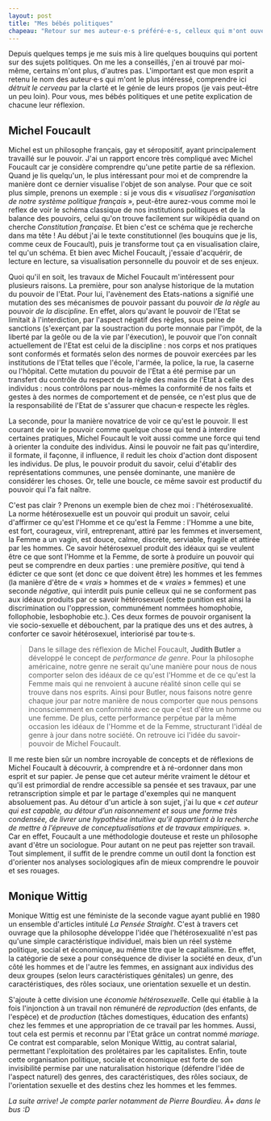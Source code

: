 ```yaml
---
layout: post
title: "Mes bébés politiques"
chapeau: "Retour sur mes auteur·e·s préféré·e·s, celleux qui m'ont ouvert les yeux et qui me permettent de mieux comprendre les rouages du pouvoir pour mieux les combattre."
---
```

Depuis quelques temps je me suis mis à lire quelques bouquins qui portent sur des sujets politiques. On me les a conseillés, j'en ai trouvé par moi-même, certains m'ont plus, d'autres pas. L'important est que mon esprit a retenu le nom des auteur·e·s qui m'ont le plus intéressé, comprendre ici *détruit le cerveau* par la clarté et le génie de leurs propos (je vais peut-être un peu loin). Pour vous, mes bébés politiques et une petite explication de chacune leur réflexion.

## Michel Foucault

Michel est un philosophe français, gay et séropositif, ayant principalement travaillé sur le pouvoir. J'ai un rapport encore très compliqué avec Michel Foucault car je considère comprendre qu'une petite partie de sa réflexion. Quand je lis quelqu'un, le plus intéressant pour moi et de comprendre la manière dont ce dernier visualise l'objet de son analyse. Pour que ce soit plus simple, prenons un exemple : si je vous dis « *visualisez l'organisation de notre système politique français* », peut-être aurez-vous comme moi le reflex de voir le schéma classique de nos institutions politiques et de la balance des pouvoirs, celui qu'on trouve facilement sur wikipédia quand on cherche *Constitution française*. Et bien c'est ce schéma que je recherche dans ma tête ! Au début j'ai le texte constitutionnel (les bouquins que je lis, comme ceux de Foucault), puis je transforme tout ça en visualisation claire, tel qu'un schéma. Et bien avec Michel Foucault, j'essaie d'acquérir, de lecture en lecture, sa visualisation personnelle du pouvoir et de ses enjeux.

Quoi qu'il en soit, les travaux de Michel Foucault m'intéressent pour plusieurs raisons. La première, pour son analyse historique de la mutation du pouvoir de l'Etat. Pour lui, l'avènement des Etats-nations a signifié une mutation des ses mécanismes de pouvoir passant du pouvoir *de la règle* au pouvoir *de la discipline*. En effet, alors qu'avant le pouvoir de l'Etat se limitait à l'interdiction, par l'aspect négatif des règles, sous peine de sanctions (s'exerçant par la soustraction du porte monnaie par l'impôt, de la liberté par la geôle ou de la vie par l'éxecution), le pouvoir que l'on connaît actuellement de l'Etat est celui de la discipline : nos corps et nos pratiques sont conformés et formatés selon des normes de pouvoir exercées par les institutions de l'Etat telles que l'école, l'armée, la police, la rue, la caserne ou l'hôpital. Cette mutation du pouvoir de l'Etat a été permise par un transfert du contrôle du respect de la règle des mains de l'Etat à celle des individus : nous contrôlons par nous-mêmes la conformité de nos faits et gestes à des normes de comportement et de pensée, ce n'est plus que de la responsabilité de l'Etat de s'assurer que chacun·e respecte les règles.

La seconde, pour la manière novatrice de voir ce qu'est le pouvoir. Il est courant de voir le pouvoir comme quelque chose qui tend à interdire certaines pratiques, Michel Foucault le voit aussi comme une force qui tend à orienter la conduite des individus. Ainsi le pouvoir ne fait pas qu'interdire, il formate, il façonne, il influence, il reduit les choix d'action dont disposent les individus. De plus, le pouvoir produit du savoir, celui d'établir des représentations communes, une pensée dominante, une manière de considérer les choses. Or, telle une boucle, ce même savoir est productif du pouvoir qui l'a fait naître.

C'est pas clair ? Prenons un exemple bien de chez moi : l'hétérosexualité. La norme hétérosexuelle est un pouvoir qui produit un savoir, celui d'affirmer ce qu'est l'Homme et ce qu'est la Femme : l'Homme a une bite, est fort, courageux, viril, entreprenant, attiré par les femmes et inversement, la Femme a un vagin, est douce, calme, discrète, serviable, fragile et attirée par les hommes. Ce savoir hétérosexuel produit des idéaux qui se veulent être ce que sont l'Homme et la Femme, de sorte à produire un pouvoir qui peut se comprendre en deux parties : une première *positive*, qui tend à édicter ce que sont (et donc ce que doivent être) les hommes et les femmes (la manière d'être de « *vrais* » hommes et de « *vraies* » femmes) et une seconde *négative*, qui interdit puis punie celleux qui ne se conforment pas aux idéaux produits par ce savoir hétérosexuel (cette punition est ainsi la discrimination ou l'oppression, communément nommées homophobie, follophobie, lesbophobie etc.). Ces deux formes de pouvoir organisent la vie socio-sexuelle et débouchent, par la pratique des uns et des autres, à conforter ce savoir hétérosexuel, interiorisé par tou·te·s.

> Dans le sillage des réflexion de Michel Foucault, **Judith Butler** a développé le concept de *performance de genre*. Pour la philosophe américaine, notre genre ne serait qu'une manière pour nous de nous comporter selon des idéaux de ce qu'est l'Homme et de ce qu'est la Femme mais qui ne renvoient à aucune réalité sinon celle qui se trouve dans nos esprits. Ainsi pour Butler, nous faisons notre genre chaque jour par notre manière de nous comporter que nous pensons inconsciemment en conformité avec ce que c'est d'être un homme ou une femme. De plus, cette performance perpétue par la même occasion les idéaux de l'Homme et de la Femme, structurant l'idéal de genre à jour dans notre société. On retrouve ici l'idée du savoir-pouvoir de Michel Foucault.

Il me reste bien sûr un nombre incroyable de concepts et de réflexions de Michel Foucault à découvrir, à comprendre et à ré-ordonner dans mon esprit et sur papier. Je pense que cet auteur mérite vraiment le détour et qu'il est primordial de rendre accessible sa pensée et ses travaux, par une retranscription simple et par le partage d'exemples qui ne manquent absoluement pas. Au détour d'un article à son sujet, j'ai lu que « *cet auteur qui est capable, au détour d’un raisonnement et sous une forme très condensée, de livrer une hypothèse intuitive qu’il appartient à la recherche de mettre à l’épreuve de conceptualisations et de travaux empiriques.* ». Car en effet, Foucault a une méthodologie douteuse et reste un philosophe avant d'être un sociologue. Pour autant on ne peut pas rejetter son travail. Tout simplement, il suffit de le prendre comme un outil dont la fonction est d'orienter nos analyses sociologiques afin de mieux comprendre le pouvoir et ses rouages.

## Monique Wittig

Monique Wittig est une féministe de la seconde vague ayant publié en 1980 un ensemble d'articles intitulé *La Pensée Straight*. C'est à travers cet ouvrage que la philosophe développe l'idée que l'hétérosexualité n'est pas qu'une simple caractéristique individuel, mais bien un réel système politique, social et économique, au même titre que le capitalisme. En effet, la catégorie de sexe a pour conséquence de diviser la société en deux, d'un côté les hommes et de l'autre les femmes, en assignant aux individus des deux groupes (selon leurs caractéristiques génitales) un genre, des caractéristiques, des rôles sociaux, une orientation sexuelle et un destin.

S'ajoute à cette division une *économie hétérosexuelle*. Celle qui établie à la fois l'injonction à un travail non rémunéré de *reproduction* (des enfants, de l'espèce) et de *production* (tâches domestiques, éducation des enfants) chez les femmes et une appropriation de ce travail par les hommes. Aussi, tout cela est permis et reconnu par l'Etat grâce un contrat nommé *mariage*. Ce contrat est comparable, selon Monique Wittig, au contrat salarial, permettant l'exploitation des prolétaires par les capitalistes. Enfin, toute cette organisation politique, sociale et économique est forte de son invisibilité permise par une naturalisation historique (défendre l'idée de l'aspect naturel) des genres, des caractéristiques, des rôles sociaux, de l'orientation sexuelle et des destins chez les hommes et les femmes.

*La suite arrive! Je compte parler notamment de Pierre Bourdieu. À+ dans le bus :D*